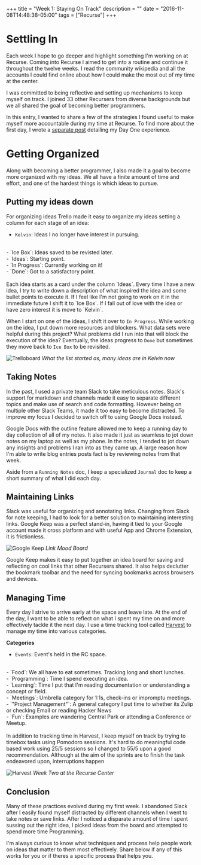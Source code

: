 
+++
title = "Week 1: Staying On Track"
description = ""
date = "2016-11-08T14:48:38-05:00"
tags = ["Recurse"]
+++

Settling In 
===
Each week I hope to go deeper and highlight something I'm working on at Recurse. Coming into Recurse I aimed to get into a routine and continue it throughout the twelve weeks. I read the community wikipedia and all the accounts I could find online about how I could make the most out of my time at the center.  

I was committed to being reflective and setting up mechanisms to keep myself on track. I joined 33 other Recursers from diverse backgrounds but we all shared the goal of becoming better programmers.

In this entry, I wanted to share a few of the strategies I found useful to make myself more accountable during my time at Recurse. To find more about the first day, I wrote a [separate post]((/recurse/day-1)) detailing my Day One experience. 


Getting Organized
===
Along with becoming a better programmer, I also made it a goal to become more organized with my ideas. We all have a finite amount of time and effort, and one of the hardest things is which ideas to pursue. 

Putting my ideas down
---
For organizing ideas Trello made it easy to organize my ideas setting a column for each stage of an idea:

- `Kelvin`: Ideas I no longer have interest in pursuing.
<br/> 
- `Ice Box`: Ideas saved to be revisted later.
<br/>
- `Ideas`: Starting point.
<br/>
- `In Progress`: Currently working on it! 
<br/>
- `Done`: Got to a satisfactory point.
<br/>
<br/>
Each idea starts as a card under the column `Ideas`. Every time I have a new idea, I try to write down a description of what inspired the idea and some bullet points to execute it. If I feel like I'm not going to work on it in the immediate future I shift it to `Ice Box`. If I fall out of love with the idea or have zero interest it is move to `Kelvin`. 

When I start on one of the ideas, I shift it over to `In Progress`. While working on the idea, I put down more resources and blockers. What data sets were helpful during this project? What problems did I run into that will block the execution of the idea? Eventually, the ideas progress to `Done` but sometimes they move back to `Ice Box` to be revisited.

<!--![recurse](/recurse/hello-world.jpg)-->
![Trelloboard](https://lh3.googleusercontent.com/PAdT-rZCNpvF1lMbHKbtjhwB_JK2mp26fvJkHmvt2EMPRfrmkc_-bDk8QyEqrQ3HKSk-1WzD258N_AExEgNa_EOJtAlICMDsNUnrwBQ75HHxasUtvgQOM5ZRXMZY5p7urm5hoPCRqW46zsDaSvVmTsZuiCRF6DVuv0WbW5pzPbOgGWIAL1Ss9kt4U-x9zp9NiLthNHGDqHRqJ5pb9p_qhw-G9qnbgs5v2aA5dfJwcLOs-GMHfh41osp82zHnCnp1Mi7kvSCqYSzatPTGaQs8ooQ3LikhsRrt8gScykeYmOL8YrCSjulcbhUYRzudNbJmSANdG9lD8o7ejzDr7hZFEBf-5_RMY4cUdTMZ3eg1KzDyaq_NLp-9Jm7Z-7XoHOxuzd7yLdnyu6vbUVvbAbSX4E1qjZ6zOm_zeeyiSEJ0TZJM91gn6-fZ4jUrtJ59kr1QtgMsKzeC1JYgTmXvQFp-JAJUeAanYBUgUsASYts2BuhWVm1DSvS2_j3X844ZL8glKQEZjKUEw2sgiKbKsRxxqgVLURBfCs1kgPAHDfOoSaNmcSRyKrU3t0WYXk4WyO717UQZI889sWUa-wsp7UJnESDJiZxkFuobz6NBnEyXgEdgrnx7rQ=w841-h790-no)
_What the list started as, many ideas are in Kelvin now_


Taking Notes 
---
In the past, I used a private team Slack to take meticulous notes. Slack's support for markdown and channels made it easy to separate different topics and make use of search and code formatting.  However being on multiple other Slack Teams, it made it too easy to become distracted. To improve my focus I decided to switch off to using Google Docs instead. 

Google Docs with the outline feature allowed me to keep a running day to day collection of all of my notes. It also made it just as seamless to jot down notes on my laptop as well as my phone. In the notes, I tended to jot down any insights and problems I ran into as they came up. A large reason how I'm able to write blog entries posts fact is by reviewing notes from that week. 

Aside from a `Running Notes` doc, I keep a specialized `Journal` doc to keep a short summary of what I did each day. 

Maintaining Links
---  
Slack was useful for organizing and annotating links. Changing from Slack for note keeping, I had to look for a better solution to maintaining interesting links. Google Keep was a perfect stand-in, having it tied to your Google account made it cross platform and with useful App and Chrome Extension, it is frictionless.

![Google Keep](https://lh3.googleusercontent.com/ayER1VirrEg8Mj45iIurulcy9qZcvhVaCQT7pJOdn_eXxViam4BpP2Ych-4Kt4dmGxGzVA-MdRXdKB4oJ-hwMTvSMt9mO4kNdgn1J8zMDgU49yH5MzXDN0xDFpUzXHWRzj7NmW8vREvL7qIUoE0yQinxwmIhzy_wR8MlDqalovLpQhjHVTuBYgvMVPO1UaxjLccxyw4R4wULJY0rrSiRNev1mtFz_ON2qcsnIzRN4FeQUgkyHkWbIGlcOO1-OJkd9rEwrb-cz8ie944w_xe6Aiuly1lI-rFHpE3V_7xQITSQuXPL_hi_5PWPKbP_1rx4UV70XXSVeLMvZoKJqjXwZ73rAf4D0BhAUbPvBapFem7OSBmPiO08smzxlx-4-L50vHyY9D6X0onru-3c5WPqF261bLep7jnNG1WaWOMX2-ALtiaCBzhVLXackl5J3ZmiOO4TZ7gPNgWk267Cabbd8g1fJ34KwhpxU5uLjy0m6J8CajfaRcXmdh0kII22SZ5j47mcHbR-gu80dJ6AyzvPBbWgL9cQ4UhYwD8Aq83GAn3qBAM8vWTs50anV4lLX0gldXbG6EwM5Yd5MDu0yDvrySglmQzwHN2CM2TJ-blN9wDjDRtN8Q=w961-h548-no)
_Link Mood Board_

Google Keep makes it easy to put together an idea board for saving and reflecting on cool links that other Recursers shared. It also helps declutter the bookmark toolbar and the need for syncing bookmarks across browsers and devices.


Managing Time
---
Every day I strive to arrive early at the space and leave late. At the end of the day, I want to be able to reflect on what I spent my time on and more effectively tackle it the next day. I use a time tracking tool called [Harvest](https://harvestapp.com) to manage my time into various categories.

**Categories**
<br/>
- `Events`: Event's held in the RC space.
<br/>
- `Food`: We all have to eat sometimes. Tracking long and short lunches.
<br/>
- `Programming`: Time I spend executing an idea.
<br/>
- `Learning`: Time I put that I'm reading documentation or understanding a concept or field.
<br/>
- `Meetings`: Umbrella category for 1:1s, check-ins or impromptu meetings. 
<br/>
- `"Project Management"`: A general category I put time to whether its Zulip or checking Email or reading Hacker News
<br/>
- `Fun`: Examples are wandering Central Park or attending a Conference or Meetup.
<br/>
<br/>
In addition to tracking time in Harvest, I keep myself on track by trying to timebox tasks using Pomodoro sessions. It's hard to do meaningful code based work using 25/5 sessions so I changed to 55/5 upon a good recommendation. Although at the aim of the sprints are to finish the task endeavored upon, interruptions happen 

![Harvest](https://lh3.googleusercontent.com/im1xvZsP_ZiCrukV4mZhCqntGBMuTzu0w-JPCt5G7cROk0RB6XaZ0-BtdMVg59zfg6ghpofvAJI=w494-h366-no)
_Week Two at the Recurse Center_

Conclusion
---
Many of these practices evolved during my first week. I abandoned Slack after I easily found myself distracted by different channels when I went to take notes or save links. After I noticed a disparate amount of time I spent sussing out the right idea, I picked ideas from the board and attempted to spend more time Programming. 

I'm always curious to know what techniques and process help people work on ideas that matter to them most effectively. Share below if any of this works for you or if theres a specific process that helps you. 